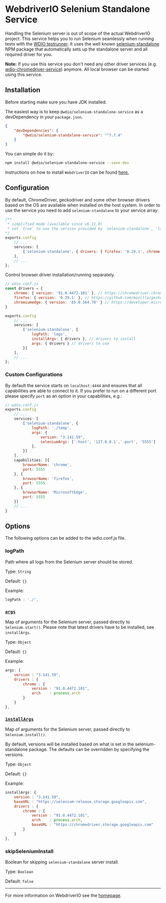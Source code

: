 WebdriverIO Selenium Standalone Service
=======================================

Handling the Selenium server is out of scope of the actual WebdriverIO project. This service helps you to run Selenium seamlessly when running tests with the [WDIO testrunner](https://webdriver.io/guide/testrunner/gettingstarted). It uses the well known [selenium-standalone](https://www.npmjs.com/package/selenium-standalone) NPM package that automatically sets up the standalone server and all required driver for you.

__Note:__ If you use this service you don't need any other driver services (e.g. [wdio-chromedriver-service](https://www.npmjs.com/package/wdio-chromedriver-service)) anymore. All local browser can be started using this service.

## Installation

Before starting make sure you have JDK installed.

The easiest way is to keep `@wdio/selenium-standalone-service` as a devDependency in your `package.json`.

```json
{
    "devDependencies": {
        "@wdio/selenium-standalone-service": "^7.7.4"
    }
}
```

You can simple do it by:

```sh
npm install @wdio/selenium-standalone-service --save-dev
```

Instructions on how to install `WebdriverIO` can be found [here.](https://webdriver.io/docs/gettingstarted)

## Configuration

By default, ChromeDriver, geckodriver and some other browser drivers based on the OS are available when installed on the host system. In order to use the service you need to add `selenium-standalone` to your service array:

```js
/**
 * simplified mode (available since v6.11.0)
 * set `true` to use the version provided by `selenium-standalone`, 'latest' by default
*/
exports.config
    // ...
    services: [
        ['selenium-standalone', { drivers: { firefox: '0.29.1', chrome: true, chromiumedge: 'latest' } }]
    ],
    // ...
};
```

Control browser driver installation/running separately.
```js
// wdio.conf.js
const drivers = {
    chrome: { version: '91.0.4472.101' }, // https://chromedriver.chromium.org/
    firefox: { version: '0.29.1' }, // https://github.com/mozilla/geckodriver/releases
    chromiumedge: { version: '85.0.564.70' } // https://developer.microsoft.com/en-us/microsoft-edge/tools/webdriver/
}

exports.config
    // ...
    services: [
        ['selenium-standalone', {
            logPath: 'logs',
            installArgs: { drivers }, // drivers to install
            args: { drivers } // drivers to use
        }]
    ],
    // ...
};
```

### Custom Configurations

By default the service starts on `localhost:4444` and ensures that all capabilities are able to connect to it. If you prefer to run on a different port please specify `port` as an option in your capabilities, e.g.:

```js
// wdio.conf.js
exports.config
    // ...
    services: [
        ['selenium-standalone', {
            logPath: './temp',
            args: {
                version: "3.141.59",
                seleniumArgs: ['-host', '127.0.0.1','-port', '5555']
            },
        }]
    ],
    capabilities: [{
        browserName: 'chrome',
        port: 5555
    }, {
        browserName: 'firefox',
        port: 5555
    }, {
        browserName: 'MicrosoftEdge',
        port: 5555
    }]
    // ...
}
```

## Options

The following options can be added to the wdio.conf.js file.

### logPath
Path where all logs from the Selenium server should be stored.

Type: `String`

Default: `{}`

Example:
```js
logPath : './',
```

### [`args`](https://github.com/vvo/selenium-standalone/blob/HEAD/docs/API.md#seleniumstartopts)
Map of arguments for the Selenium server, passed directly to `Selenium.start()`.
Please note that latest drivers have to be installed, see `installArgs`.

Type: `Object`

Default: `{}`

Example:
```js
args: {
    version : "3.141.59",
    drivers : {
        chrome : {
            version : "91.0.4472.101",
            arch    : process.arch
        }
    }
},
```

### [`installArgs`](https://github.com/vvo/selenium-standalone/blob/HEAD/docs/API.md#seleniuminstallopts)
Map of arguments for the Selenium server, passed directly to `Selenium.install()`.

By default, versions will be installed based on what is set in the selenium-standalone package. The defaults can be overridden by specifying the versions.

Type: `Object`

Default: `{}`

Example:
```js
installArgs: {
    version : "3.141.59",
    baseURL : "https://selenium-release.storage.googleapis.com",
    drivers : {
        chrome : {
            version : "91.0.4472.101",
            arch    : process.arch,
            baseURL : "https://chromedriver.storage.googleapis.com"
        }
    }
},
```

### skipSeleniumInstall
Boolean for skipping `selenium-standalone` server install.

Type: `Boolean`

Default: `false`

----

For more information on WebdriverIO see the [homepage](https://webdriver.io).
